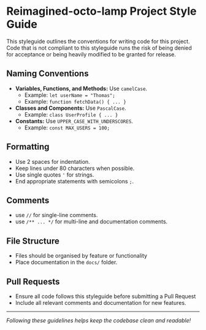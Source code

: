 # Reimagined-octo-lamp Project Style Guide

This styleguide outlines the conventions for writing code for this project. Code that is not compliant to this styleguide runs the risk of being denied for acceptance or being heavily modified to be granted for release.

## Naming Conventions

- **Variables, Functions, and Methods:** Use `camelCase`.
  - Example: `let userName = "Thomas";`
  - Example: `function fetchData() { ... }`
- **Classes and Components:** Use `PascalCase`.
  - Example: `class UserProfile { ... }`
- **Constants:** Use `UPPER_CASE_WITH_UNDERSCORES`.
  - Example: `const MAX_USERS = 100;`

## Formatting

- Use 2 spaces for indentation.
- Keep lines under 80 characters when possible.
- Use single quotes `'` for strings.
- End appropriate statements with semicolons `;`.

## Comments

- use `//` for single-line comments.
- use `/** ... */` for multi-line and documentation comments.

## File Structure

- Files should be organised by feature or functionality
- Place documentation in the `docs/` folder.

## Pull Requests

- Ensure all code follows this styleguide before submitting a Pull Request
- Include all relevant comments and documentation for new features.

---
*Following these guidelines helps keep the codebase clean and readable!*
